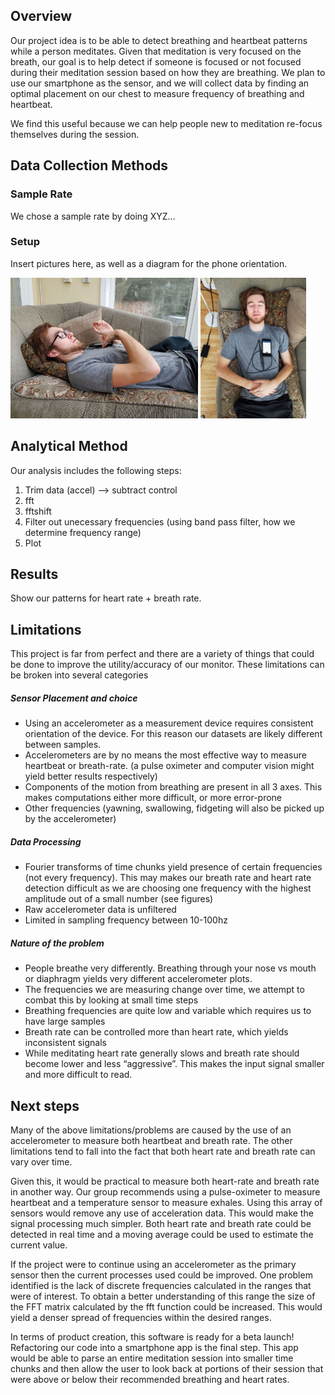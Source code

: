 ## Overview

Our project idea is to be able to detect breathing and heartbeat patterns while a person meditates. Given that meditation is very focused on the breath, our goal is to help detect if someone is focused or not focused during their meditation session based on how they are breathing. We plan to use our smartphone as the sensor, and we will collect data by finding an optimal placement on our chest to measure frequency of breathing and heartbeat.

We find this useful because we can help people new to meditation re-focus themselves during the session.

## <a id="Data_Collection"></a> Data Collection Methods ##

### Sample Rate
We chose a sample rate by doing XYZ...

### Setup
Insert pictures here, as well as a diagram for the phone orientation.

<img src="Nathan_Side.jpg" width="300"/> 
<img src="Nathan_Top.jpg" height="225"/>

## Analytical Method
Our analysis includes the following steps:
1. Trim data (accel) --> subtract control
2. fft
3. fftshift
4. Filter out unecessary frequencies (using band pass filter, how we determine frequency range)
5. Plot

## Results
Show our patterns for heart rate + breath rate.

## Limitations

This project is far from perfect and there are a variety of things that could be done to improve the utility/accuracy of our monitor. These limitations can be broken into several categories

##### Sensor Placement and choice
- Using an accelerometer as a measurement device requires consistent orientation of the device. For this reason our datasets are likely different between samples.
- Accelerometers are by no means the most effective way to measure heartbeat or breath-rate. (a pulse oximeter and computer vision might yield better results respectively)
- Components of the motion from breathing are present in all 3 axes. This makes computations either more difficult, or more error-prone
- Other frequencies (yawning, swallowing, fidgeting will also be picked up by the accelerometer)

##### Data Processing
- Fourier transforms of time chunks yield presence of certain frequencies (not every frequency). This may makes our breath rate and heart rate detection difficult as we are choosing one frequency with the highest amplitude out of a small number (see figures)
- Raw accelerometer data is unfiltered
- Limited in sampling frequency between 10-100hz

##### Nature of the problem
- People breathe very differently. Breathing through your nose vs mouth or diaphragm yields very different accelerometer plots.
- The frequencies we are measuring change over time, we attempt to combat this by looking at small time steps
- Breathing frequencies are quite low and variable which requires us to have large samples
- Breath rate can be controlled more than heart rate, which yields inconsistent signals 
- While meditating heart rate generally slows and breath rate should become lower and less “aggressive”. This makes the input signal smaller and more difficult to read.


## Next steps
Many of the above limitations/problems are caused by the use of an accelerometer to measure both heartbeat and breath rate. The other limitations tend to fall into the fact that both heart rate and breath rate can vary over time.

Given this, it would be practical to measure both heart-rate and breath rate in another way. Our group recommends using a pulse-oximeter to measure heartbeat and a temperature sensor to measure exhales. Using this array of sensors would remove any use of acceleration data. This would make the signal processing much simpler. Both heart rate and breath rate could be detected in real time and a moving average could be used to estimate the current value.

If the project were to continue using an accelerometer as the primary sensor then the current processes used could be improved. One problem identified is the lack of discrete frequencies calculated in the ranges that were of interest. To obtain a better understanding of this range the size of the FFT matrix calculated by the fft function could be increased. This would yield a denser spread of frequencies within the desired ranges. 

In terms of product creation, this software is ready for a beta launch! Refactoring our code into a smartphone app is the final step. This app would be able to parse an entire meditation session into smaller time chunks and then allow the user to look back at portions of their session that were above or below their recommended breathing and heart rates.

